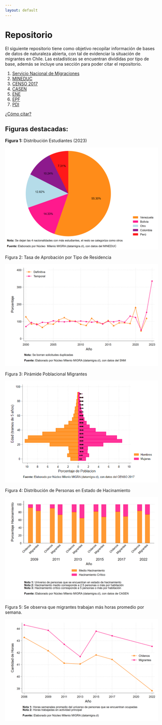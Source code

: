 ```yaml
---
layout: default
---
```

# Repositorio
El siguiente repositorio tiene como objetivo recopilar información de bases de datos de naturaleza abierta, con tal de evidenciar la situación de migrantes en Chile. Las estadísticas se encuentran divididas por tipo de base, además se incluye una sección para poder citar el repositorio.

1. [Servicio Nacional de Migraciones](./SNM.MD)
2. [MINEDUC](./MINEDUC.MD)
3. [CENSO 2017](./CENSO.MD)
4. [CASEN](./CASEN.MD)
5. [ENE](./ENE.MD)
6. [EPF](./EPF.md)
7. [PDI](./PDI.MD)

[¿Cómo citar?](./citation.MD)

## Figuras destacadas:

**Figura 1:** Distribución Estudiantes (2023)

![image](https://github.com/NucleoMIGRA/migra/blob/main/bases/MINEDUC/figuras/figura_7.png?raw=true)


Figura 2: Tasa de Aprobación por Tipo de Residencia

![image](https://github.com/NucleoMIGRA/migra/blob/main/bases/SNM/figuras/figura_5_sin_duplicados.png?raw=true)

Figura 3: Pirámide Poblacional Migrantes

![piramide_extranjero](https://github.com/NucleoMIGRA/migra/blob/main/bases/CENSO_2017/figuras_CENSO_2017/piramide_extranjero.png?raw=true)

Figura 4: Distribución de Personas en Estado de Hacinamiento

![fig_3](https://github.com/NucleoMIGRA/migra/blob/main/bases/casen/figuras/fig_3.png?raw=true)

Figura 5: Se observa que migrantes trabajan más horas promedio por semana.

![image](https://github.com/NucleoMIGRA/migra/blob/main/bases/casen/figuras/fig_4.png?raw=true)





































